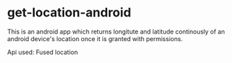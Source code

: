 # get-location-android

This is an android app which returns longitute and latitude continously of an android device's location once it is granted with permissions.  

Api used: Fused location
